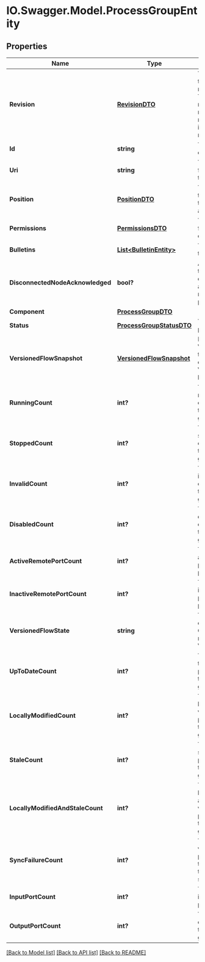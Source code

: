 # IO.Swagger.Model.ProcessGroupEntity
## Properties

Name | Type | Description | Notes
------------ | ------------- | ------------- | -------------
**Revision** | [**RevisionDTO**](RevisionDTO.md) | The revision for this request/response. The revision is required for any mutable flow requests and is included in all responses. | [optional] 
**Id** | **string** | The id of the component. | [optional] 
**Uri** | **string** | The URI for futures requests to the component. | [optional] 
**Position** | [**PositionDTO**](PositionDTO.md) | The position of this component in the UI if applicable. | [optional] 
**Permissions** | [**PermissionsDTO**](PermissionsDTO.md) | The permissions for this component. | [optional] 
**Bulletins** | [**List&lt;BulletinEntity&gt;**](BulletinEntity.md) | The bulletins for this component. | [optional] 
**DisconnectedNodeAcknowledged** | **bool?** | Acknowledges that this node is disconnected to allow for mutable requests to proceed. | [optional] 
**Component** | [**ProcessGroupDTO**](ProcessGroupDTO.md) |  | [optional] 
**Status** | [**ProcessGroupStatusDTO**](ProcessGroupStatusDTO.md) | The status of the process group. | [optional] 
**VersionedFlowSnapshot** | [**VersionedFlowSnapshot**](VersionedFlowSnapshot.md) | Returns the Versioned Flow that describes the contents of the Versioned Flow to be imported | [optional] 
**RunningCount** | **int?** | The number of running components in this process group. | [optional] 
**StoppedCount** | **int?** | The number of stopped components in the process group. | [optional] 
**InvalidCount** | **int?** | The number of invalid components in the process group. | [optional] 
**DisabledCount** | **int?** | The number of disabled components in the process group. | [optional] 
**ActiveRemotePortCount** | **int?** | The number of active remote ports in the process group. | [optional] 
**InactiveRemotePortCount** | **int?** | The number of inactive remote ports in the process group. | [optional] 
**VersionedFlowState** | **string** | The current state of the Process Group, as it relates to the Versioned Flow | [optional] 
**UpToDateCount** | **int?** | The number of up to date versioned process groups in the process group. | [optional] 
**LocallyModifiedCount** | **int?** | The number of locally modified versioned process groups in the process group. | [optional] 
**StaleCount** | **int?** | The number of stale versioned process groups in the process group. | [optional] 
**LocallyModifiedAndStaleCount** | **int?** | The number of locally modified and stale versioned process groups in the process group. | [optional] 
**SyncFailureCount** | **int?** | The number of versioned process groups in the process group that are unable to sync to a registry. | [optional] 
**InputPortCount** | **int?** | The number of input ports in the process group. | [optional] 
**OutputPortCount** | **int?** | The number of output ports in the process group. | [optional] 

[[Back to Model list]](../README.md#documentation-for-models) [[Back to API list]](../README.md#documentation-for-api-endpoints) [[Back to README]](../README.md)

